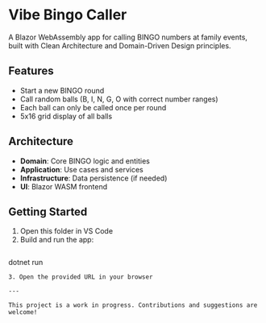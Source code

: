 # Vibe Bingo Caller

A Blazor WebAssembly app for calling BINGO numbers at family events, built with Clean Architecture and Domain-Driven Design principles.

## Features
- Start a new BINGO round
- Call random balls (B, I, N, G, O with correct number ranges)
- Each ball can only be called once per round
- 5x16 grid display of all balls

## Architecture
- **Domain**: Core BINGO logic and entities
- **Application**: Use cases and services
- **Infrastructure**: Data persistence (if needed)
- **UI**: Blazor WASM frontend

## Getting Started
1. Open this folder in VS Code
2. Build and run the app:
   ```
dotnet run
   ```
3. Open the provided URL in your browser

---

This project is a work in progress. Contributions and suggestions are welcome!
